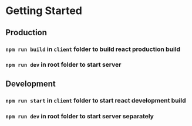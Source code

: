 # Getting Started

## Production
### `npm run build` in `client` folder to build react production build
### `npm run dev` in root folder to start server

## Development
### `npm run start` in `client` folder to start react development build
### `npm run dev` in root folder to start server separately
